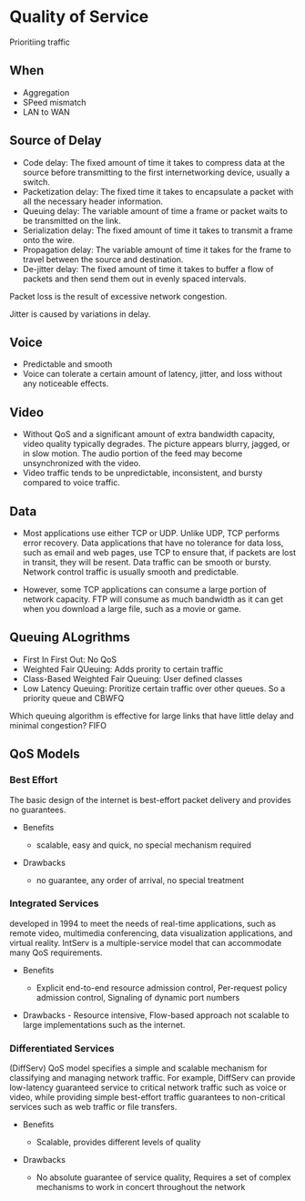 # Quality of Service

Prioritiing traffic

## When
- Aggregation
- SPeed mismatch
- LAN to WAN
  
## Source of Delay
- Code delay: The fixed amount of time it takes to compress data at the source before transmitting to the first internetworking device, usually a switch.
- Packetization delay:	The fixed time it takes to encapsulate a packet with all the necessary header information.
- Queuing delay:	The variable amount of time a frame or packet waits to be transmitted on the link.
- Serialization delay:	The fixed amount of time it takes to transmit a frame onto the wire.
- Propagation delay:	The variable amount of time it takes for the frame to travel between the source and destination.
- De-jitter delay:	The fixed amount of time it takes to buffer a flow of packets and then send them out in evenly spaced intervals.


Packet loss is the result of excessive network congestion.

Jitter is caused by variations in delay.

## Voice
- Predictable and smooth
- Voice can tolerate a certain amount of latency, jitter, and loss without any noticeable effects. 

## Video
- Without QoS and a significant amount of extra bandwidth capacity, video quality typically degrades. The picture appears blurry, jagged, or in slow motion. The audio portion of the feed may become unsynchronized with the video.
- Video traffic tends to be unpredictable, inconsistent, and bursty compared to voice traffic.

## Data
- Most applications use either TCP or UDP. Unlike UDP, TCP performs error recovery. Data applications that have no tolerance for data loss, such as email and web pages, use TCP to ensure that, if packets are lost in transit, they will be resent. Data traffic can be smooth or bursty. Network control traffic is usually smooth and predictable. 

- However, some TCP applications can consume a large portion of network capacity. FTP will consume as much bandwidth as it can get when you download a large file, such as a movie or game.


## Queuing ALogrithms
- First In First Out: No QoS
- Weighted Fair QUeuing: Adds prority to certain traffic
- Class-Based Weighted Fair Queuing: User defined classes
- Low Latency Queuing: Proritize certain traffic over other queues. So a priority queue and CBWFQ

Which queuing algorithm is effective for large links that have little delay and minimal congestion?
FIFO

## QoS Models
### Best Effort
The basic design of the internet is best-effort packet delivery and provides no guarantees. 
- Benefits
    - scalable, easy and quick, no special mechanism required

- Drawbacks
    - no guarantee, any order of arrival, no special treatment

### Integrated Services
developed in 1994 to meet the needs of real-time applications, such as remote video, multimedia conferencing, data visualization applications, and virtual reality. IntServ is a multiple-service model that can accommodate many QoS requirements.
- Benefits
    - Explicit end-to-end resource admission control, Per-request policy admission control, Signaling of dynamic port numbers

- Drawbacks
      - Resource intensive, Flow-based approach not scalable to large implementations such as the internet.

### Differentiated Services
(DiffServ) QoS model specifies a simple and scalable mechanism for classifying and managing network traffic. For example, DiffServ can provide low-latency guaranteed service to critical network traffic such as voice or video, while providing simple best-effort traffic guarantees to non-critical services such as web traffic or file transfers.
- Benefits
    - Scalable, provides different levels of quality

- Drawbacks
    - No absolute guarantee of service quality, Requires a set of complex mechanisms to work in concert throughout the network
  
